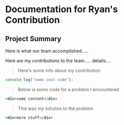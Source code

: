 # Documentation for Ryan's Contribution

## Project Summary

Here is what our team accomplished.....

Here are my contributions to the team.....
details....


> Here's some info about my contribution

```js
console.log("some cool code");
```
> Below is some code for a problem I encountered
```html
<div>some content</div>
```
>This was my solution to the problem
```html
<div>more stuff</div>
```